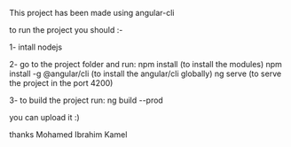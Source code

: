 This project has been made using angular-cli

to run the project you should :-

1- intall nodejs

2- go to the project folder and run:
npm install (to install the modules)
npm install -g @angular/cli (to install the angular/cli globally)
ng serve (to serve the project in the port 4200)

3- to build the project run:
ng build --prod

you can upload it :)

thanks
Mohamed Ibrahim Kamel